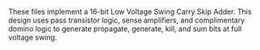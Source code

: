 These files implement a 16-bit Low Voltage Swing Carry Skip Adder. This design uses pass transistor logic, sense amplifiers, and complimentary domino logic to generate propagate, generate, kill, and sum bits at full voltage swing.

